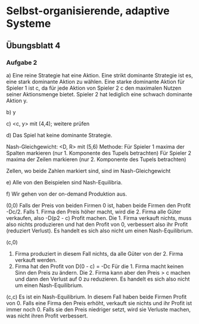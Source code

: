 # Selbst-organisierende, adaptive Systeme

## Übungsblatt 4

### Aufgabe 2

a)
Eine reine Strategie hat eine Aktion.
Eine strikt dominante Strategie ist es, eine stark dominante Aktion zu wählen.
Eine starke dominante Aktion für Spieler 1 ist c,
da für jede Aktion von Spieler 2 c den maximalen Nutzen seiner Aktionsmenge bietet.
Spieler 2 hat lediglich eine schwach dominante Aktion y.

b)
y

c)
<c, y>  mit (4,4); weitere prüfen

d)
Das Spiel hat keine dominante Strategie.

Nash-Gleichgewicht: <D, R> mit (5,6)
Methode:
Für Spieler 1 maxima der Spalten markieren (nur 1. Komponente des Tupels betrachten)
Für Spieler 2 maxima der Zeilen markieren (nur 2. Komponente des Tupels betrachten)

Zellen, wo beide Zahlen markiert sind, sind im Nash-Gleichgewicht

e)
Alle von den Beispielen sind Nash-Equilibria.

f)
Wir gehen von der on-demand Produktion aus.

(0,0)
Falls der Preis von beiden Firmen 0 ist, haben beide Firmen den Profit -Dc/2.
Falls 1. Firma den Preis höher macht, wird die 2. Firma alle Güter verkaufen, also -D(p2 - c) Profit machen.
Die 1. Firma verkauft nichts, muss also nichts produzieren und hat den Profit von 0,
verbessert also ihr Profit (reduziert Verlust).
Es handelt es sich also nicht um einen Nash-Equilibrium.

(c,0)
1. Firma produziert in diesem Fall nichts, da alle Güter von der 2. Firma verkauft werden.
2. Firma hat den Profit von D(0 - c) = -Dc
Für die 1. Firma macht keinen Sinn den Preis zu ändern.
Die 2. Firma kann aber den Preis > c machen und dann den Verlust auf 0 zu reduzieren.
Es handelt es sich also nicht um einen Nash-Equilibrium.

(c,c)
Es ist ein Nash-Equilibrium.
In diesem Fall haben beide Firmen Profit von 0.
Falls eine Firma den Preis erhöht, verkauft sie nichts und ihr Profit ist immer noch 0.
Falls sie den Preis niedriger setzt, wird sie Verluste machen, was nicht ihren Profit verbessert.

